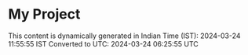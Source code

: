 # My Project

This content is dynamically generated in Indian Time (IST): 2024-03-24 11:55:55 IST
Converted to UTC: 2024-03-24 06:25:55 UTC
